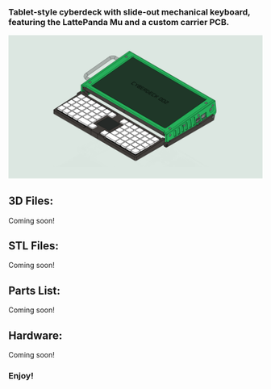 ### Tablet-style cyberdeck with slide-out mechanical keyboard, featuring the LattePanda Mu and a custom carrier PCB.

![Diagram](/images/cell-shaded-cyberdeck-1440.png)

## 3D Files:

Coming soon!

## STL Files:

Coming soon!

## Parts List:

Coming soon!

## Hardware:

Coming soon!

### Enjoy!
